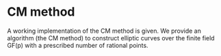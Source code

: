 # CM method

A working implementation of the CM method is given.
We provide an algorithm (the CM method) to construct elliptic curves over the finite field GF(p) with a prescribed number of 
rational points. 
